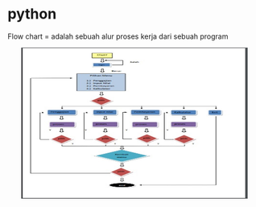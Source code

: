 # python

Flow chart = adalah sebuah alur proses kerja dari sebuah program
<p align="center">
<img src="https://github.com/mzainiulilabshor/python/blob/master/Flow%20Chart.jpg" width="450" height="300" />
</p>
